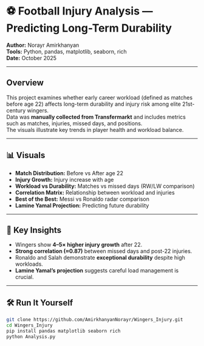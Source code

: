 # ⚽ Football Injury Analysis — Predicting Long-Term Durability

**Author:** Norayr Amirkhanyan  
**Tools:** Python, pandas, matplotlib, seaborn, rich  
**Date:** October 2025  

---

##  Overview
This project examines whether early career workload (defined as matches before age 22) affects long-term durability and injury risk among elite 21st-century wingers.  
Data was **manually collected from Transfermarkt** and includes metrics such as matches, injuries, missed days, and positions.  
The visuals illustrate key trends in player health and workload balance.

---

## 📊 Visuals
- **Match Distribution:** Before vs After age 22  
- **Injury Growth:** Injury increase with age  
- **Workload vs Durability:** Matches vs missed days (RW/LW comparison)  
- **Correlation Matrix:** Relationship between workload and injuries  
- **Best of the Best:** Messi vs Ronaldo radar comparison  
- **Lamine Yamal Projection:** Predicting future durability  

---

## 🧩 Key Insights
- Wingers show **4–5× higher injury growth** after 22.  
- **Strong correlation (≈0.87)** between missed days and post-22 injuries.  
- Ronaldo and Salah demonstrate **exceptional durability** despite high workloads.  
- **Lamine Yamal’s projection** suggests careful load management is crucial.

---

## 🛠️ Run It Yourself
```bash
git clone https://github.com/AmirkhanyanNorayr/Wingers_Injury.git
cd Wingers_Injury
pip install pandas matplotlib seaborn rich
python Analysis.py
